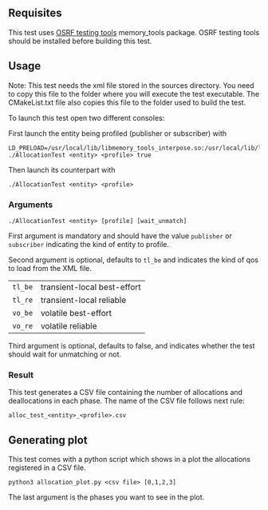 ## Requisites

This test uses [OSRF testing tools](https://github.com/osrf/osrf_testing_tools_cpp) memory_tools package.
OSRF testing tools should be installed before building this test.

## Usage

Note: This test needs the xml file stored in the sources directory.
You need to copy this file to the folder where you will execute the test executable.
The CMakeList.txt file also copies this file to the folder used to build the test.

To launch this test open two different consoles:

First launch the entity being profiled (publisher or subscriber) with
```
LD_PRELOAD=/usr/local/lib/libmemory_tools_interpose.so:/usr/local/lib/libmemory_tools.so ./AllocationTest <entity> <profile> true
```

Then launch its counterpart with
```
./AllocationTest <entity> <profile>
```

### Arguments

```
./AllocationTest <entity> [profile] [wait_unmatch]
```

First argument is mandatory and should have the value `publisher` or `subscriber` indicating the kind of entity to
profile.

Second argument is optional, defaults to `tl_be` and indicates the kind of qos to load from the XML file.

|         ||
|---------|-----------------------------|
| `tl_be` | transient-local best-effort |
| `tl_re` | transient-local reliable    |
| `vo_be` | volatile best-effort        |
| `vo_re` | volatile reliable           |

Third argument is optional, defaults to false, and indicates whether the test should wait for unmatching or not.

### Result

This test generates a CSV file containing the number of allocations and deallocations in each phase.
The name of the CSV file follows next rule:

```
alloc_test_<entity>_<profile>.csv
```

## Generating plot

This test comes with a python script which shows in a plot the allocations registered in a CSV file.

```
python3 allocation_plot.py <csv file> [0,1,2,3]
```

The last argument is the phases you want to see in the plot.
